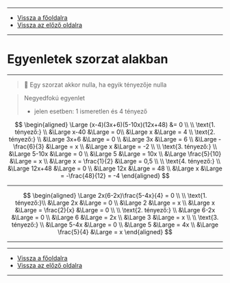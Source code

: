 
---

- [Vissza a főoldalra](../../../../README.md)
- [Vissza az előző oldalra](../matematika.md)

---

# Egyenletek szorzat alakban

---

> :memo: Egy szorzat akkor nulla, ha egyik tényezője nulla

> Negyedfokú egyenlet
> - jelen esetben: 1 ismeretlen és 4 tényező

$$
\begin{aligned}
\Large (x-4)(3x+6)(5-10x)(12x+48) &= 0 \\
\\
\text{1. tényező:} \\
&\Large x-40 &\Large = 0\\
&\Large x &\Large = 4
\\
\text{2. tényező:} \\
&\Large 3x+6 &\Large = 0 \\
&\Large 3x &\Large = 6 \\
&\Large -\frac{6}{3} &\Large = x \\
&\Large x &\Large = -2 \\
\\
\text{3. tényező:} \\
&\Large 5-10x &\Large = 0 \\
&\Large 5 &\Large = 10x \\
&\Large \frac{5}{10} &\Large = x \\
&\Large x = \frac{1}{2} &\Large = 0,5 \\
\\
\text{4. tényező:} \\
&\Large 12x+48 &\Large = 0 \\
&\Large 12x &\Large = 48 \\
&\Large x &\Large = -\frac{48}{12} = -4
\end{aligned}
$$

---

$$
\begin{aligned}
\Large 2x(6-2x)\frac{5-4x}{4} = 0 \\
\\
\text{1. tényező:}\\
&\Large 2x &\Large = 0 \\
&\Large 2 &\Large = x \\
&\Large x &\Large = \frac{2}{x} &\Large = 0 \\
\\
\text{2. tényező:} \\
&\Large 6-2x &\Large = 0 \\
&\Large 6 &\Large = 2x \\
&\Large 3 &\Large = x \\
\\
\text{3. tényező:} \\
&\Large 5-4x &\Large = 0 \\
&\Large 5 &\Large = 4x \\
&\Large \frac{5}{4} &\Large = x
\end{aligned}
$$

---

---

- [Vissza a főoldalra](../../../../README.md)
- [Vissza az előző oldalra](../matematika.md)

---